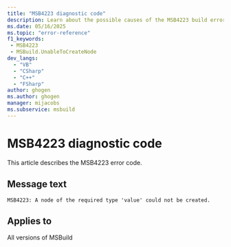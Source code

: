 ```yaml
---
title: "MSB4223 diagnostic code"
description: Learn about the possible causes of the MSB4223 build error, and get troubleshooting tips.
ms.date: 05/16/2025
ms.topic: "error-reference"
f1_keywords:
 - MSB4223
 - MSBuild.UnableToCreateNode
dev_langs:
  - "VB"
  - "CSharp"
  - "C++"
  - "FSharp"
author: ghogen
ms.author: ghogen
manager: mijacobs
ms.subservice: msbuild
---
```


# MSB4223 diagnostic code

<!-- :::ErrorDefinitionDescription::: -->
<!-- :::editable-content name="introDescription"::: -->
This article describes the MSB4223 error code.
<!-- :::editable-content-end::: -->

## Message text

<!-- :::editable-content name="messageText"::: -->
`MSB4223: A node of the required type 'value' could not be created.`
<!-- :::editable-content-end::: -->
<!-- MSB4223: A node of the required type {0} could not be created. -->

<!-- :::editable-content name="postOutputDescription"::: -->
<!--
{StrBegin="MSB4223: "}
-->
<!-- :::editable-content-end::: -->
<!-- :::ErrorDefinitionDescription-end::: -->

## Applies to

All versions of MSBuild
